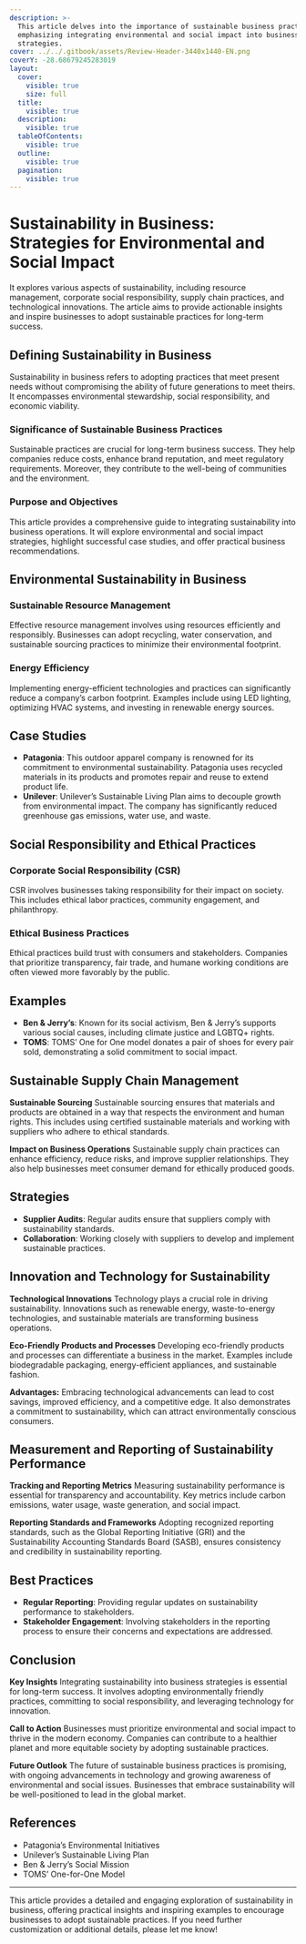 ```yaml
---
description: >-
  This article delves into the importance of sustainable business practices,
  emphasizing integrating environmental and social impact into business
  strategies.
cover: ../../.gitbook/assets/Review-Header-3440x1440-EN.png
coverY: -28.68679245283019
layout:
  cover:
    visible: true
    size: full
  title:
    visible: true
  description:
    visible: true
  tableOfContents:
    visible: true
  outline:
    visible: true
  pagination:
    visible: true
---
```


# Sustainability in Business: Strategies for Environmental and Social Impact

&#x20;It explores various aspects of sustainability, including resource management, corporate social responsibility, supply chain practices, and technological innovations. The article aims to provide actionable insights and inspire businesses to adopt sustainable practices for long-term success.

## **Defining Sustainability in Business**

Sustainability in business refers to adopting practices that meet present needs without compromising the ability of future generations to meet theirs. It encompasses environmental stewardship, social responsibility, and economic viability.

### **Significance of Sustainable Business Practices**

Sustainable practices are crucial for long-term business success. They help companies reduce costs, enhance brand reputation, and meet regulatory requirements. Moreover, they contribute to the well-being of communities and the environment.

### **Purpose and Objectives**

This article provides a comprehensive guide to integrating sustainability into business operations. It will explore environmental and social impact strategies, highlight successful case studies, and offer practical business recommendations.

## **Environmental Sustainability in Business**

### **Sustainable Resource Management**

Effective resource management involves using resources efficiently and responsibly. Businesses can adopt recycling, water conservation, and sustainable sourcing practices to minimize their environmental footprint.

### **Energy Efficiency**

Implementing energy-efficient technologies and practices can significantly reduce a company’s carbon footprint. Examples include using LED lighting, optimizing HVAC systems, and investing in renewable energy sources.

## **Case Studies**

* **Patagonia**: This outdoor apparel company is renowned for its commitment to environmental sustainability. Patagonia uses recycled materials in its products and promotes repair and reuse to extend product life.
* **Unilever**: Unilever’s Sustainable Living Plan aims to decouple growth from environmental impact. The company has significantly reduced greenhouse gas emissions, water use, and waste.

## **Social Responsibility and Ethical Practices**

### **Corporate Social Responsibility (CSR)**

CSR involves businesses taking responsibility for their impact on society. This includes ethical labor practices, community engagement, and philanthropy.

### **Ethical Business Practices**

Ethical practices build trust with consumers and stakeholders. Companies that prioritize transparency, fair trade, and humane working conditions are often viewed more favorably by the public.

## **Examples**

* **Ben & Jerry’s**: Known for its social activism, Ben & Jerry’s supports various social causes, including climate justice and LGBTQ+ rights.
* **TOMS**: TOMS’ One for One model donates a pair of shoes for every pair sold, demonstrating a solid commitment to social impact.

## **Sustainable Supply Chain Management**

**Sustainable Sourcing** Sustainable sourcing ensures that materials and products are obtained in a way that respects the environment and human rights. This includes using certified sustainable materials and working with suppliers who adhere to ethical standards.

**Impact on Business Operations** Sustainable supply chain practices can enhance efficiency, reduce risks, and improve supplier relationships. They also help businesses meet consumer demand for ethically produced goods.

## **Strategies**

* **Supplier Audits**: Regular audits ensure that suppliers comply with sustainability standards.
* **Collaboration**: Working closely with suppliers to develop and implement sustainable practices.

## **Innovation and Technology for Sustainability**

**Technological Innovations** Technology plays a crucial role in driving sustainability. Innovations such as renewable energy, waste-to-energy technologies, and sustainable materials are transforming business operations.

**Eco-Friendly Products and Processes** Developing eco-friendly products and processes can differentiate a business in the market. Examples include biodegradable packaging, energy-efficient appliances, and sustainable fashion.

**Advantages:** Embracing technological advancements can lead to cost savings, improved efficiency, and a competitive edge. It also demonstrates a commitment to sustainability, which can attract environmentally conscious consumers.

## **Measurement and Reporting of Sustainability Performance**

**Tracking and Reporting Metrics** Measuring sustainability performance is essential for transparency and accountability. Key metrics include carbon emissions, water usage, waste generation, and social impact.

**Reporting Standards and Frameworks** Adopting recognized reporting standards, such as the Global Reporting Initiative (GRI) and the Sustainability Accounting Standards Board (SASB), ensures consistency and credibility in sustainability reporting.

## **Best Practices**

* **Regular Reporting**: Providing regular updates on sustainability performance to stakeholders.
* **Stakeholder Engagement**: Involving stakeholders in the reporting process to ensure their concerns and expectations are addressed.

## **Conclusion**

**Key Insights** Integrating sustainability into business strategies is essential for long-term success. It involves adopting environmentally friendly practices, committing to social responsibility, and leveraging technology for innovation.

**Call to Action** Businesses must prioritize environmental and social impact to thrive in the modern economy. Companies can contribute to a healthier planet and more equitable society by adopting sustainable practices.

**Future Outlook** The future of sustainable business practices is promising, with ongoing advancements in technology and growing awareness of environmental and social issues. Businesses that embrace sustainability will be well-positioned to lead in the global market.

## **References**

* Patagonia’s Environmental Initiatives
* Unilever’s Sustainable Living Plan
* Ben & Jerry’s Social Mission
* TOMS’ One-for-One Model

***

This article provides a detailed and engaging exploration of sustainability in business, offering practical insights and inspiring examples to encourage businesses to adopt sustainable practices. If you need further customization or additional details, please let me know!
